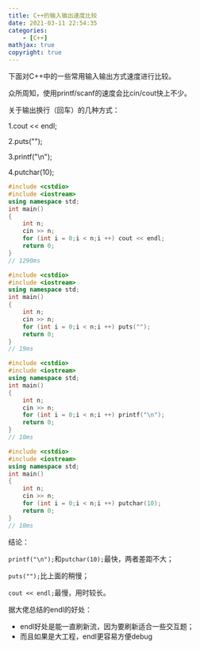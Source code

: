 ```yaml
---
title: C++的输入输出速度比较
date: 2021-03-11 22:54:35
categories: 
	- [C++]
mathjax: true
copyright: true
---
```


下面对C++中的一些常用输入输出方式速度进行比较。

<!--more-->

众所周知，使用printf/scanf的速度会比cin/cout快上不少。

关于输出换行（回车）的几种方式：

1.cout << endl;

2.puts("");

3.printf("\n");

4.putchar(10);

```c++
#include <cstdio>
#include <iostream>
using namespace std;
int main()
{
    int n;
    cin >> n;
    for (int i = 0;i < n;i ++) cout << endl;
    return 0;
}
// 1290ms
```

```c++
#include <cstdio>
#include <iostream>
using namespace std;
int main()
{
    int n;
    cin >> n;
    for (int i = 0;i < n;i ++) puts("");
    return 0;
}
// 19ms
```

```c++
#include <cstdio>
#include <iostream>
using namespace std;
int main()
{
    int n;
    cin >> n;
    for (int i = 0;i < n;i ++) printf("\n");
    return 0;
}
// 10ms
```

```c++
#include <cstdio>
#include <iostream>
using namespace std;
int main()
{
    int n;
    cin >> n;
    for (int i = 0;i < n;i ++) putchar(10);
    return 0;
}
// 10ms
```

结论：

`printf("\n");`和`putchar(10);`最快，两者差距不大；

`puts("");`比上面的稍慢；

`cout << endl;`最慢，用时较长。

据大佬总结的endl的好处：

- endl好处是能一直刷新流，因为要刷新适合一些交互题；
- 而且如果是大工程，endl更容易方便debug